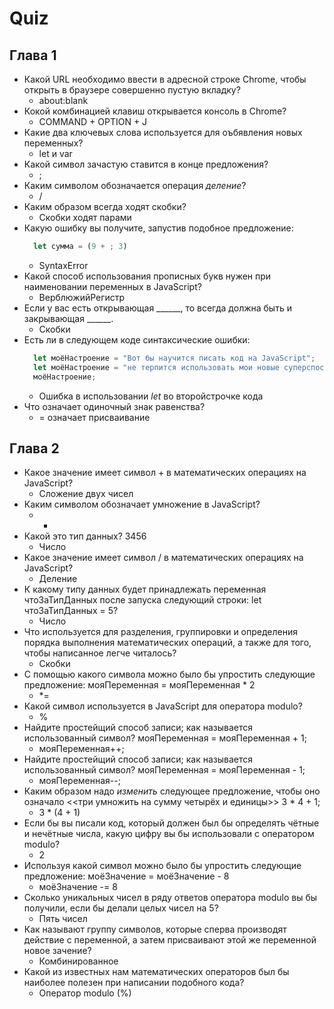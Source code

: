 # Quiz

## Глава 1

- Какой URL необходимо ввести в адресной строке Chrome, чтобы открыть в браузере совершенно пустую вкладку?
  - about:blank
- Кокой комбинацией клавиш открывается консоль в Chrome?
  - COMMAND + OPTION + J
- Какие два ключевых слова используется для оъбявления новых переменных?
  - let и var
- Какой символ зачастую ставится в конце предложения?
   - ;
- Каким символом обозначается операция *деление*?
   - /
- Каким образом всегда ходят скобки?
   - Скобки ходят парами
- Какую ошибку вы получите, запустив подобное предложение:
   ```javascript
     let сумма = (9 + ; 3)
   ```
   - SyntaxError
- Какой способ использования прописных букв нужен при наименовании переменных в JavaScript?
   - ВерблюжийРегистр
- Если у вас есть открывающая ______, то всегда должна быть и закрывающая ______.
   - Скобки
- Есть ли в следующем коде синтаксические ошибки:
   ```javascript
     let моёНастроение = "Вот бы научится писать код на JavaScript";
     let моёНастроение = "не терпится использовать мои новые суперспособности";
     моёНастроение;
   ```
   - Ошибка в использовании *let* во второйстрочке кода
- Что означает одиночный знак равенства?
   - = означает присваивание

## Глава 2

- Какое значение имеет символ + в математических операциях на JavaScript?
   - Сложение двух чисел
- Каким символом обозначает умножение в JavaScript?
   - *
- Какой это тип данных? 
3456
   - Число
- Какое значение имеет символ / в математических операциях на JavaScript?
   - Деление 
- К какому типу данных будет принадлежать переменная чтоЗаТипДанных после запуска следующий строки: let чтоЗаТипДанных = 5?
   - Число
- Что используется для разделения, группировки и определения порядка выполнения математических операций, а также для того, чтобы написанное легче читалось?
   - Скобки 
- С помощью какого символа можно было бы упростить следующие предложение:
мояПеременная = мояПеременная * 2
   - *=
- Какой символ используется в JavaScript для оператора modulo?
   - %
- Найдите простейщий способ записи; как называется использованный символ?
мояПеременная = мояПеременная + 1;
   - мояПеременная++;
- Найдите простейщий способ записи; как называется использованный символ?
мояПеременная = мояПеременная - 1;
   - мояПеременная--;
- Каким образом надо *изменить* следующее предложение, чтобы оно означало <<три умножить на сумму четырёх и единицы>>
3 * 4 + 1;
   - 3 * (4 + 1)
- Если бы вы писали код, который должен был бы определять чётные и нечётные числа, какую цифру вы бы использовали с оператором modulo?
   - 2
- Используя какой символ можно было бы упростить следующие предложение:
моёЗначение = моёЗначение - 8
  - моёЗначение -= 8
- Сколько уникальных чисел в ряду ответов оператора modulo вы бы получили, если бы делали целых чисел на 5?
  - Пять чисел
- Как называют группу символов, которые сперва производят действие с переменной, а затем присваивают этой же переменной новое зачение?
   - Комбинированное
- Какой из известных нам математических операторов был бы наиболее полезен при написании подобного кода?
   - Оператор modulo (%) 